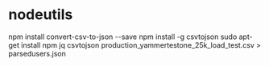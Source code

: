 # nodeutils
 npm install convert-csv-to-json --save
 npm install -g csvtojson
 sudo apt-get install npm jq 
 csvtojson production_yammertestone_25k_load_test.csv > parsedusers.json
 

